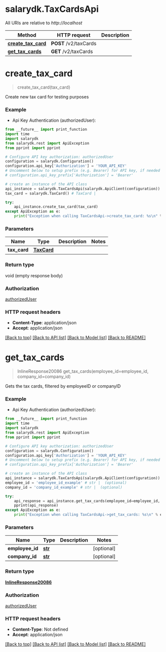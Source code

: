 # salarydk.TaxCardsApi

All URIs are relative to *http://localhost*

Method | HTTP request | Description
------------- | ------------- | -------------
[**create_tax_card**](TaxCardsApi.md#create_tax_card) | **POST** /v2/taxCards | 
[**get_tax_cards**](TaxCardsApi.md#get_tax_cards) | **GET** /v2/taxCards | 


# **create_tax_card**
> create_tax_card(tax_card)



Create new tax card for testing purposes

### Example

* Api Key Authentication (authorizedUser): 
```python
from __future__ import print_function
import time
import salarydk
from salarydk.rest import ApiException
from pprint import pprint

# Configure API key authorization: authorizedUser
configuration = salarydk.Configuration()
configuration.api_key['Authorization'] = 'YOUR_API_KEY'
# Uncomment below to setup prefix (e.g. Bearer) for API key, if needed
# configuration.api_key_prefix['Authorization'] = 'Bearer'

# create an instance of the API class
api_instance = salarydk.TaxCardsApi(salarydk.ApiClient(configuration))
tax_card = salarydk.TaxCard() # TaxCard | 

try:
    api_instance.create_tax_card(tax_card)
except ApiException as e:
    print("Exception when calling TaxCardsApi->create_tax_card: %s\n" % e)
```

### Parameters

Name | Type | Description  | Notes
------------- | ------------- | ------------- | -------------
 **tax_card** | [**TaxCard**](TaxCard.md)|  | 

### Return type

void (empty response body)

### Authorization

[authorizedUser](../README.md#authorizedUser)

### HTTP request headers

 - **Content-Type**: application/json
 - **Accept**: application/json

[[Back to top]](#) [[Back to API list]](../README.md#documentation-for-api-endpoints) [[Back to Model list]](../README.md#documentation-for-models) [[Back to README]](../README.md)

# **get_tax_cards**
> InlineResponse20086 get_tax_cards(employee_id=employee_id, company_id=company_id)



Gets the tax cards, filtered by employeeID or companyID

### Example

* Api Key Authentication (authorizedUser): 
```python
from __future__ import print_function
import time
import salarydk
from salarydk.rest import ApiException
from pprint import pprint

# Configure API key authorization: authorizedUser
configuration = salarydk.Configuration()
configuration.api_key['Authorization'] = 'YOUR_API_KEY'
# Uncomment below to setup prefix (e.g. Bearer) for API key, if needed
# configuration.api_key_prefix['Authorization'] = 'Bearer'

# create an instance of the API class
api_instance = salarydk.TaxCardsApi(salarydk.ApiClient(configuration))
employee_id = 'employee_id_example' # str |  (optional)
company_id = 'company_id_example' # str |  (optional)

try:
    api_response = api_instance.get_tax_cards(employee_id=employee_id, company_id=company_id)
    pprint(api_response)
except ApiException as e:
    print("Exception when calling TaxCardsApi->get_tax_cards: %s\n" % e)
```

### Parameters

Name | Type | Description  | Notes
------------- | ------------- | ------------- | -------------
 **employee_id** | [**str**](.md)|  | [optional] 
 **company_id** | [**str**](.md)|  | [optional] 

### Return type

[**InlineResponse20086**](InlineResponse20086.md)

### Authorization

[authorizedUser](../README.md#authorizedUser)

### HTTP request headers

 - **Content-Type**: Not defined
 - **Accept**: application/json

[[Back to top]](#) [[Back to API list]](../README.md#documentation-for-api-endpoints) [[Back to Model list]](../README.md#documentation-for-models) [[Back to README]](../README.md)

